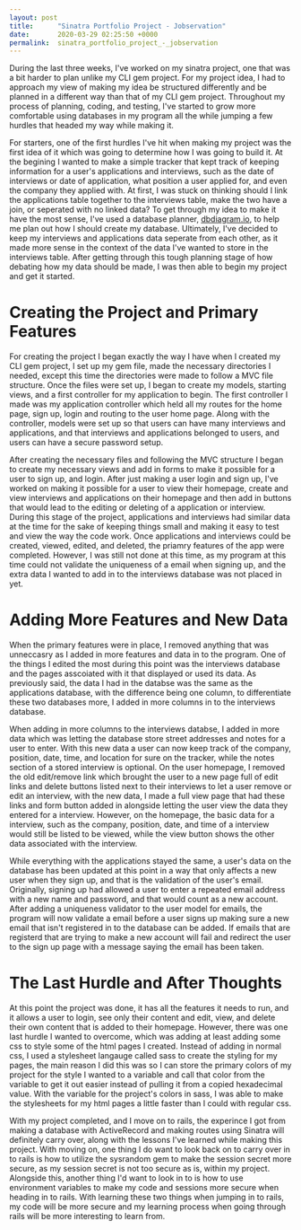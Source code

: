 ```yaml
---
layout: post
title:      "Sinatra Portfolio Project - Jobservation"
date:       2020-03-29 02:25:50 +0000
permalink:  sinatra_portfolio_project_-_jobservation
---
```


During the last three weeks, I've worked on my sinatra project, one that was a bit harder to plan unlike my CLI gem project. For my project idea, I had to approach my view of making  my idea be structured differently and be planned in a different way than that of my CLI gem project. Throughout my process of planning, coding, and testing, I've started to grow more comfortable using databases in my program all the while jumping a few hurdles that headed my way while making it.

For starters, one of the first hurdles I've hit when making my project was the first idea of it which was going to determine how I was going to build it. At the begining I wanted to make a simple tracker that kept track of keeping information for a user's applications and interviews, such as the date of interviews or date of application, what position a user applied for, and even the company they applied with. At first, I was stuck on thinking should I link the applications table together to the interviews table, make the two have a join, or seperated with no linked data? To get through my idea to make it have the most sense, I've used a database planner, [dbdiagram.io](https://dbdiagram.io/home), to help me plan out how I should create my database. Ultimately, I've decided to keep my interviews and applications data seperate from each other, as it made more sense in the context of the data I've wanted to store in the interviews table. After getting through this tough planning stage of how debating how my data should be made, I was then able to begin my project and get it started.
# Creating the Project and Primary Features
For creating the project I began exactly the way I have when I created my CLI gem project, I set up my gem file, made the necessary directories I needed, except this time the directories were made to follow a MVC file structure. Once the files were set up, I began to create my models, starting views, and a first controller for my application to begin. The first controller I made was my application controller which held all my routes for the home page, sign up, login and routing to the user home page. Along with the controller, models were set up so that users can have many interviews and applications, and that interviews and applications belonged to users, and users can have a secure password setup.

After creating the necessary files and following the MVC structure I began to create my necessary views and add in forms to make it possible for a user to sign up, and login. After just making a user login and sign up, I've worked on making it possible for a user to view their homepage, create and view interviews and applications on their homepage and then add in buttons that would lead to the editing or deleting of a application or interview. During this stage of the project, applications and interviews had similar data at the time for the sake of keeping things small and making it easy to test and view the way the code work. Once applications and interviews could be created, viewed, edited, and deleted, the priamry features of the app were completed. However, I was still not done at this time, as my program at this time could not validate the uniqueness of a email when signing up, and the extra data I wanted to add in to the interviews database was not placed in yet.

# Adding More Features and New Data
When the primary features were in place, I removed anything that was unneccasry as I added in more features and data in to the program. One of the things I edited the most during this point was the interviews database and the pages asscoiated with it that displayed or used its data. As previously said, the data I had in the databse was the same as the applications database, with the difference being one column, to differentiate these two databases more, I added in more columns in to the interviews database. 

When adding in more columns to the interviews databse, I added in more data which was letting the database store street addresses and notes for a user to enter. With this new data a user can now keep track of the company, position, date, time, and location for sure on the tracker, while the notes section of a stored interview is optional.  On the user homepage, I removed the old edit/remove link which brought the user to a new page full of edit links and delete buttons listed next to their interviews to let a user remove or edit an interview, with the new data, I made a full view page that had these links and form button added in alongside letting the user view the data they entered for a interview. However, on the homepage, the basic data for a interview, such as the company, position, date, and time of a interview would still be listed to be viewed, while the view button shows the other data associated with the interview.

While everything with the applications stayed the same, a user's data on the database has been updated at this point in a way that only affects a new user when they sign up, and that is the validation of the user's email. Originally, signing up had allowed a user to enter a repeated email address with a new name and password, and that would count as a new account. After adding a uniqueness validator to the user model for emails, the program will now validate a email before a user signs up making sure a new email that isn't registered in to the database can be added. If emails that are registerd that are trying to make a new account will fail and redirect the user to the sign up page with a message saying the email has been taken.
# The Last Hurdle and After Thoughts
At this point the project was done, it has all the features it needs to run, and it allows a user to login, see only their content and edit, view, and delete their own content that is added to their homepage. However, there was one last hurdle I wanted to overcome, which was adding at least adding some css to style some of the html pages I created. Instead of adding in normal css, I used a stylesheet langauge called sass to create the styling for my pages, the main reason I did this was so I can store the primary colors of my project for the style I wanted to a variable and call that color from the variable to get it out easier instead of pulling it from a copied hexadecimal value. With the variable for the project's colors in sass, I was able to make the stylesheets for my html pages a little faster than I could with regular css.

With my project completed, and I move on to rails, the experince I got from making a database with ActiveRecord and making routes using Sinatra will definitely carry over, along with the lessons I've learned while making this project. With moving on, one thing I do want to look back on to carry over in to rails is how to utilize the sysrandom gem to make the session secret more secure, as my session secret is not too secure as is, within my project. Alongside this, another thing I'd want to look in to is how to use environment variables to make my code and sessions more secure when heading in to rails. With learning these two things when jumping in to rails, my code will be more secure and my learning process when going through rails will be more interesting to learn from.
 




